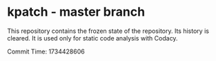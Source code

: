 # kpatch - master branch

This repository contains the frozen state of the repository.
Its history is cleared. It is used only for static code
analysis with Codacy.

Commit Time: 1734428606